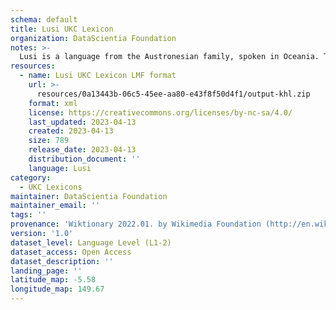 ```yaml
---
schema: default
title: Lusi UKC Lexicon
organization: DataScientia Foundation
notes: >-
  Lusi is a language from the Austronesian family, spoken in Oceania. The UKC Lexicon of Lusi is represented as a lexico-semantic network. It consists of words, word senses, synsets, as well as sense-level and synset-level relationships.
resources:
  - name: Lusi UKC Lexicon LMF format
    url: >-
      resources/0a13443b-06c5-45ee-aa80-e43f8f50d4f1/output-khl.zip
    format: xml
    license: https://creativecommons.org/licenses/by-nc-sa/4.0/
    last_updated: 2023-04-13
    created: 2023-04-13
    size: 789
    release_date: 2023-04-13
    distribution_document: ''
    language: Lusi
category:
  - UKC Lexicons
maintainer: DataScientia Foundation
maintainer_email: ''
tags: ''
provenance: 'Wiktionary 2022.01. by Wikimedia Foundation (http://en.wiktionary.org); Princeton WordNet 2.1 by Princeton University (https://wordnet.princeton.edu)'
version: '1.0'
dataset_level: Language Level (L1-2)
dataset_access: Open Access
dataset_description: ''
landing_page: ''
latitude_map: -5.58
longitude_map: 149.67
---
```

